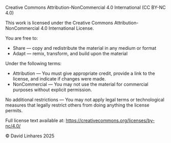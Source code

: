Creative Commons Attribution-NonCommercial 4.0 International (CC BY-NC 4.0)

This work is licensed under the Creative Commons Attribution-NonCommercial 4.0 International License.

You are free to:

- Share — copy and redistribute the material in any medium or format
- Adapt — remix, transform, and build upon the material

Under the following terms:

- Attribution — You must give appropriate credit, provide a link to the license, and indicate if changes were made.
- NonCommercial — You may not use the material for commercial purposes without explicit permission.

No additional restrictions — You may not apply legal terms or technological measures that legally restrict others from doing anything the license permits.

Full license text available at: <https://creativecommons.org/licenses/by-nc/4.0/>

© David Linhares 2025
